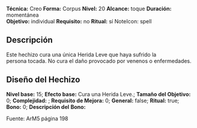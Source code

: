 
**Técnica:** Creo
**Forma:** Corpus
**Nivel:** 20
**Alcance:** toque 
**Duración:** momentánea  
**Objetivo:** individual
**Requisito:** no
**Ritual:** sí
NoteIcon: spell




## Descripción 
<p>Este hechizo cura una única Herida Leve que haya sufrido la persona tocada. No cura el daño provocado por venenos o enfermedades.</p>

## Diseño del Hechizo 

**Nivel base:** 15; **Efecto base:** Cura una Herida Leve.;  **Tamaño del **Objetivo:**** 0; **Complejidad:** ; **Requisito de Mejora:** 0; **General:** false; **Ritual:** true; **Bono:** 0; **Descripción del** **Bono:** 

Fuente: ArM5 página 198